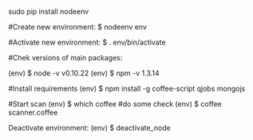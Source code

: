 sudo pip install nodeenv

#Create new environment:
$ nodeenv env

#Activate new environment:
$ . env/bin/activate

#Chek versions of main packages:

(env) $ node -v
v0.10.22
(env) $ npm -v
1.3.14

#Install requirements
(env) $ npm install -g coffee-script qjobs mongojs

#Start scan
(env) $ which coffee            #do some check
(env) $ coffee scanner.coffee

Deactivate environment:
(env) $ deactivate_node
